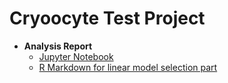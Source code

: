 # Cryoocyte Test Project

+ **Analysis Report**
  * [Jupyter Notebook](./project-analysis.ipynb)
  * [R Markdown for linear model selection part](./cryoocyte-test-project.pdf)